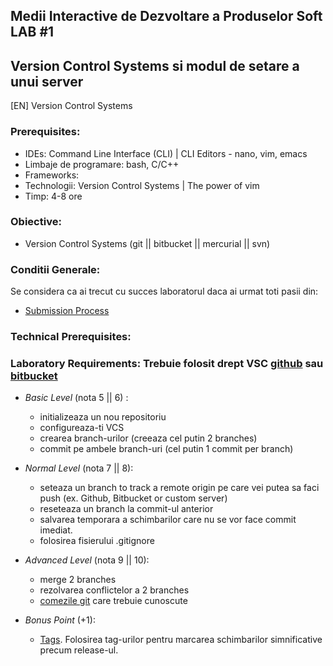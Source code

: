 ## Medii Interactive de Dezvoltare a Produselor Soft LAB #1

## Version Control Systems si modul de setare a unui server
[EN] Version Control Systems

### Prerequisites:
  - IDEs: Command Line Interface (CLI) | CLI Editors - nano, vim, emacs
  - Limbaje de programare: bash, C/C++
  - Frameworks:
  - Technologii: Version Control Systems | The power of vim 
  - Timp: 4-8 ore

### Obiective:
  - Version Control Systems (git || bitbucket || mercurial || svn)

### Conditii Generale:
  Se considera ca ai trecut cu succes laboratorul daca ai urmat toti pasii din:
  - [Submission Process](https://github.com/BestMujik/MIDPS-labs/blob/master/Submission%20Process.md)
  
### Technical Prerequisites:

### Laboratory Requirements: Trebuie folosit drept VSC [github](https://github.com/) sau [bitbucket](https://bitbucket.org/)

  - _Basic Level_ (nota 5 || 6) :
    - initializeaza un nou repositoriu
    - configureaza-ti VCS
    - crearea branch-urilor (creeaza cel putin 2 branches)
    - commit pe ambele branch-uri (cel putin 1 commit per branch)
  - _Normal Level_ (nota 7 || 8):
    - seteaza un branch to track a remote origin pe care vei putea sa faci push (ex. Github, Bitbucket or custom server)
    - reseteaza un branch la commit-ul anterior
    - salvarea temporara a schimbarilor care nu se vor face commit imediat.
    - folosirea fisierului .gitignore
  - _Advanced Level_ (nota 9 || 10):
    - merge 2 branches
    - rezolvarea conflictelor a 2 branches
    - [comezile git](https://www.siteground.com/tutorials/git/commands.htm) care trebuie cunoscute 
    
  - _Bonus Point_ (+1):
    - [Tags](https://git-scm.com/book/en/v2/Git-Basics-Tagging). Folosirea tag-urilor pentru marcarea schimbarilor simnificative precum release-ul.
    
    

